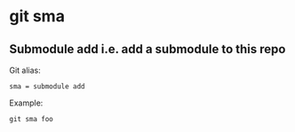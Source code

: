 # git sma

## Submodule add i.e. add a submodule to this repo

Git alias:

```git
sma = submodule add
```

Example:

```shell
git sma foo
```
